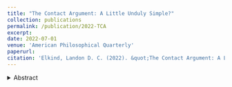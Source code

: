 ```yaml
---
title: "The Contact Argument: A Little Unduly Simple?"
collection: publications
permalink: /publication/2022-TCA
excerpt: 
date: 2022-07-01
venue: 'American Philosophical Quarterly'
paperurl: 
citation: 'Elkind, Landon D. C. (2022). &quot;The Contact Argument: A Little Unduly Simple?&quot; <i>American Philosophical Quarterly</i> 59(3), pp. 247-261.'
---
```

<details>
  <summary>Abstract</summary>
  The <em>contact argument</em> is widely cited as making a strong case against a gunk-free metaphysics with point-sized simples. It is shown here that the contact argument’s reasoning is faulty even if all its background assumptions and desiderata for contact are accepted. Further, the simples theorist can offer both metric and topological accounts of contact that satisfy all the contact argument’s desid-erata. This indicates that the contact argument’s persuasiveness stems from a tacit reliance on the thesis that objects in contact are inseparable: the simples theorist must allow that separated objects might be in contact. The concluding section critically considers this contact-separability thesis and argues that rejecting it is not so terrible. The upshot of all this is that the contact argument is simply unconvincing.
</details>

<!--[Download paper here](http://academicpages.github.io/files/paper2.pdf)-->

<!--Recommended citation: Elkind, Landon D. C. (2022). &quot;The Contact Argument: A Little Unduly Simple?&quot; <i>American Philosophical Quarterly</i> 59(3), pp. 247-261.-->
